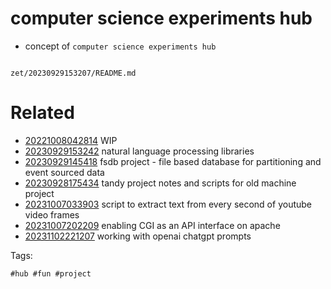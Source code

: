 # computer science experiments hub

- concept of `computer science experiments hub`

```
```

` zet/20230929153207/README.md `

# Related

- [20221008042814](/zet/20221008042814/README.md) WIP
- [20230929153242](/zet/20230929153242/README.md) natural language processing libraries
- [20230929145418](/zet/20230929145418/README.md) fsdb project - file based database for partitioning and event sourced data
- [20230928175434](/zet/20230928175434/README.md) tandy project notes and scripts for old machine project
- [20231007033903](/zet/20231007033903/README.md) script to extract text from every second of youtube video frames
- [20231007202209](/zet/20231007202209/README.md) enabling CGI as an API interface on apache
- [20231102221207](/zet/20231102221207/README.md) working with openai chatgpt prompts

Tags:

    #hub #fun #project
